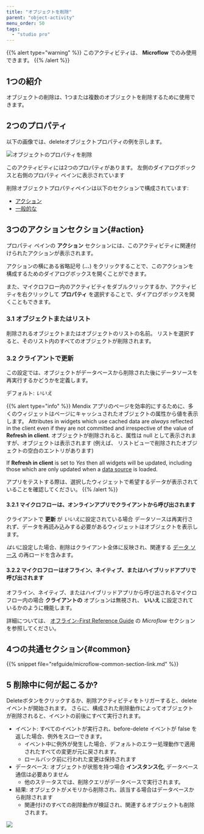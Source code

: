 ```yaml
---
title: "オブジェクトを削除"
parent: "object-activity"
menu_order: 50
tags:
  - "studio pro"
---
```


{{% alert type="warning" %}}
このアクティビティは、 **Microflow** でのみ使用できます。
{{% /alert %}}

## 1つの紹介

オブジェクトの削除は、1つまたは複数のオブジェクトを削除するために使用できます。

## 2つのプロパティ

以下の画像では、deleteオブジェクトプロパティの例を示します。

![オブジェクトのプロパティを削除](attachments/object-activities/delete-properties.png)

このアクティビティには2つのプロパティがあります。 左側のダイアログボックスと右側のプロパティ ペインに表示されています

削除オブジェクトプロパティペインは以下のセクションで構成されています:

* [アクション](#action)
* [一般的な](#common)

## 3つのアクションセクション{#action}

プロパティ ペインの **アクション** セクションには、このアクティビティに関連付けられたアクションが表示されます。

アクションの横にある省略記号 (**…**) をクリックすることで、このアクションを構成するためのダイアログボックスを開くことができます。

また、マイクロフロー内のアクティビティをダブルクリックするか、アクティビティを右クリックして **プロパティ** を選択することで、ダイアログボックスを開くこともできます。

### 3.1 オブジェクトまたはリスト

削除されるオブジェクトまたはオブジェクトのリストの名前。 リストを選択すると、そのリスト内のすべてのオブジェクトが削除されます。

### 3.2 クライアントで更新

この設定では、オブジェクトがデータベースから削除された後にデータソースを再実行するかどうかを定義します。

デフォルト: *いいえ*

{{% alert type="info" %}}
Mendix アプリのページを効率的にするために、多くのウィジェットはページにキャッシュされたオブジェクトの属性から値を表示します。 Attributes in widgets which use cached data are *always* reflected in the client even if they are not committed and irrespective of the value of **Refresh in client**. オブジェクトが削除されると、属性は null として表示されますが、オブジェクトは表示されます (例えば、 リストビューで削除されたオブジェクトの空白のエントリがあります)

If **Refresh in client** is set to *Yes* then all widgets will be updated, including those which are only updated when a [data source](data-sources) is loaded.

アプリをテストする際は、選択したウィジェットで希望するデータが表示されていることを確認してください。
{{% /alert %}}

#### 3.2.1 マイクロフローは、オンラインアプリでクライアントから呼び出されます

クライアントで **更新** が *いいえ*に設定されている場合 データソースは再実行されず、データを再読み込みする必要があるウィジェットはオブジェクトを表示します。

*はい*に設定した場合、削除はクライアント全体に反映され、関連する [データ ソース](data-sources) の再ロードを含みます。

#### 3.2.2 マイクロフローはオフライン、ネイティブ、またはハイブリッドアプリで呼び出されます

オフライン、ネイティブ、またはハイブリッドアプリから呼び出されるマイクロフロー内の場合 **クライアントの** オプションは無視され、 **いいえ** に設定されているかのように機能します。

詳細については、 [オフライン-First Reference Guide](offline-first#microflows) の *Microflow* セクションを参照してください。

## 4つの共通セクション{#common}

{{% snippet file="refguide/microflow-common-section-link.md" %}}

## 5 削除中に何が起こるか?

Deleteボタンをクリックするか、削除アクティビティをトリガーすると、deleteイベントが開始されます。 さらに、構成された削除動作によってオブジェクトが削除されると、イベントの前後にすべて実行されます。

* イベント: すべてのイベントが実行され、before-delete イベントが false を返した場合、例外をスローできます。
    * イベント中に例外が発生した場合、デフォルトのエラー処理動作で適用されたすべての変更が元に戻されます。
    * ロールバック前に行われた変更は保持されます
* データベース: オブジェクトが状態を持つ場合 **インスタンス化**, データベース通信は必要ありません
    * 他のステータスでは、削除クエリがデータベースで実行されます。
* 結果: オブジェクトがメモリから削除され、該当する場合はデータベースから削除されます
    * 関連付けのすべての削除動作が検証され、関連するオブジェクトも削除されます。

![](attachments/object-activities/18582171.png)
